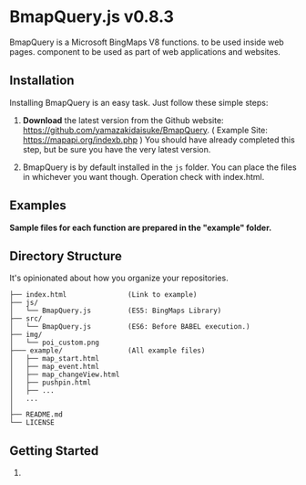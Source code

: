 BmapQuery.js  v0.8.3
==========

BmapQuery is a Microsoft BingMaps V8 functions. to be used inside web pages.
component to be used as part of web applications and websites.


## Installation

Installing BmapQuery is an easy task. Just follow these simple steps:

 1. **Download** the latest version from the Github website:
    https://github.com/yamazakidaisuke/BmapQuery.
    ( Example Site: https://mapapi.org/indexb.php )
    You should have already completed this step, but be sure you have the very latest version.

2. BmapQuery is by default installed in the `js` folder. You can
place the files in whichever you want though. Operation check with index.html.


## Examples
**Sample files for each function are prepared in the "example" folder.**


## Directory Structure

It's opinionated about how you organize your repositories.


    ├── index.html               (Link to example)
    ├── js/
    │   └── BmapQuery.js         (ES5: BingMaps Library)
    ├── src/
    │   └── BmapQuery.js         (ES6: Before BABEL execution.)
    ├── img/
    │   └── poi_custom.png
    ├─── example/                (All example files)
    │   ├── map_start.html
    │   ├── map_event.html
    │   ├── map_changeView.html
    │   ├── pushpin.html
    │   ├── ...
    │   ...
    │
    ├── README.md
    └── LICENSE


## Getting Started

1. <script src="...?Callback=GetMap&..." is specified in the URL."GetMap" runs first.

2. Please get BingMapsKey from "BingMaps Dev Center" site.
   [Get BingMapsKey >> BingMaps Dev Center](https://www.bingmapsportal.com/)

3. Replace [ *** YOUR MY KEY *** ] in the example code with BingMapsKey.

**[html: index.html]**

    <!-- 1.Load BingMapsControl api [callback=GetMap] -->
    <script src='https://www.bing.com/api/maps/mapcontrol?callback=GetMap&key=[***Your My Key***]' async defer></script>

    <!-- 2.Load BmapQuery -->
    <script src="js/BmapQuery.js"></script>

    <!-- 3.BmapQuery Start -->
    <script>
    //init
    function GetMap(){
        
        //Start
        const map = new Bmap("#myMap); //Preparation
        
        //Map
        map.startMap(47.6149, -122.1941, "load", 10); //Run on one line
        
        //Pin
        let pin = map.pin(47.6149, -122.1941, "#ff0000"); //Run on one line
        
        //infobox
        map.infobox(47.6149, -122.1941, "Title", "Description"); //Run on one line
    
    }



## Checking Your Installation

To test your installation, just call the following page at your website:

[[BmapQuery.js] (https://mapapi.org/indexb.php)]

![default](https://user-images.githubusercontent.com/1481062/52621258-2b963500-2eea-11e9-8c55-43c97d2da0ac.png)


## Documentation

**[script]**

    //*Sample
    //----------------------------------------------------
    // Instance...
    //----------------------------------------------------
    let map = new Bmap("#myMap");
    //----------------------------------------------------
    // Display Map
    // startMap(lat, lon, "MapType", Zoom[1~20]);
    //----------------------------------------------------
    map.startMap(47.6149, -122.1941, "load", 16);//MapType[load, aerial,canvasDark,canvasLight,birdseye,grayscale,streetside]


    //----------------------------------------------------
    // Map:Events
    // onMap("event", callback);
    // [event:click,dblclick,rightclick,mousedown,mouseout,mouseover,mouseup,mousewheel,maptypechanged,viewchangestart,viewchange,viewchangeend]
    //----------------------------------------------------
    map.onMap("click",function(){
        alert("MapEvent!");
    });


    //----------------------------------------------------
    // Pushpin
    // pin(lat, lon, "color", [drag:true|false], [click:true|false], [hover:true|false], [visible:true|false]);
    //----------------------------------------------------
    let pin1 = map.pin(47.6149, -122.1941, "#ff0000");


    //----------------------------------------------------
    // Pushpin:Text
    // pinText(lat, lon, "title", "subtitle", "text");
    //----------------------------------------------------
    let pin2 = map.pinText(47.6160, -122.1950, "title","subtitle","A");


    //----------------------------------------------------
    // Pushpin:Icon
    // pinIcon(lat, lon, icon, scale, anchor_x, anchor_y);
    //----------------------------------------------------
    let pin3 = map.pinIcon(47.6130, -122.1945, "img/poi_custom.png", 1.0, 0, 0);


    //----------------------------------------------------
    // pushpin:Events
    // onPin(pushpin, "event", callback);
    // [event: click,mousedown,mouseout,mouseover,mouseup]
    //----------------------------------------------------
    map.onPin(pin1, "click", function(){
        alert("PinEvent1");
    });


    //----------------------------------------------------
    // Layer: Add Pushpin
    // pinLayer(lat, lon, "color", [drag:true|false], [click:true|false], [hover:true|false], [visible:true|false]);
    //----------------------------------------------------
    const pin1 = map.pinLayer(47.6149, -122.1941, "#ff0000");
    const pin2 = map.pinLayer(47.6155, -122.1945, "#0000ff");
    const pin3 = map.pinLayer(47.6160, -122.1940, "#00ff00");
    //----------------------------------------------------
    // layer One delete
    //----------------------------------------------------
     map.pinLayerClear(pin2);
    //----------------------------------------------------
    // layer Allclear
    //----------------------------------------------------
     map.pinLayerClear();


    //------------------------------------------------------------------------
    // Circle&Location Add
    // circle( Meter, style={pinColor,fillColor,strokeWidth} );
    //------------------------------------------------------------------------
    //Circle Style
     const style = {
         pinColor:"#0000ff",
         fillColor:"rgba(0,0,100,0.6)",
         strokeWidth:1
     };
     //Circle Create
     map.circle(1000, style); //1000m = 1km, 2000 = 2Km
     map.circle(3000, style); //1000m = 1km, 2000 = 2Km


    //------------------------------------------------------------------------
    // [Event] Circle&Location Add
    // circle( Meter, style={pinColor,fillColor,strokeWidth},"event", callback );
    //------------------------------------------------------------------------
    //Circle Style
     const style = {
         pinColor:"#0000ff",
         fillColor:"rgba(0,0,100,0.6)",
         strokeWidth:1
     };
     //Circle Create //3000=3Km
     map.circle(3000, style, "click", function(){
         const lat = map.getCenter().latitude;  //Get MapCenter Latitude
         const lon = map.getCenter().longitude; //Get MapCenter Longitude
         map.infobox(lat, lon, "Title", "Description");
     });


    //------------------------------------------------------------------------
    // Circle&SetLocation Add
    // circleSet( lat, lon, Meter, style={pinColor,fillColor,strokeWidth} );
    //------------------------------------------------------------------------
    //Circle Style
    const style = {
        pinColor:"#0000ff",
        fillColor:"rgba(0,0,100,0.4)",
        strokeWidth:10
    };
    //Circle Create
    map.circleSet(47.6200, -122.1100, 2000, style); //1000=1km, 2000=2Km
    map.circleSet(47.6000, -122.1599, 3000, style); //1000=1km, 2000=2Km
    map.circleSet(47.6149, -122.1941, 1000, style); //1000=1km, 2000=2Km
    
    
    //------------------------------------------------------------------------
    // [Event] Circle&SetLocation Add
    // circleSet( lat, lon, Meter, style={pinColor,fillColor,strokeWidth},"event", callback );
    //------------------------------------------------------------------------
    //Circle Style
    const style = {
        pinColor:"#0000ff",
        fillColor:"rgba(0,0,100,0.4)",
        strokeWidth:10
    };
    
    //CircleSet:Event1 //1500=1.5Km
    map.circleSet(47.6200, -122.1100, 1500, style, "click", function(){
        map.infobox(47.6200, -122.1100, "Title1", "Description1");
    });
    
    //CircleSet:Event2 //2000=2Km
    map.circleSet(47.5500, -122.1299, 2000, style, "click", function(){
        map.infobox(47.5500, -122.1299, "Title2", "Description2");
    });

    //CircleSet:Event3 //3000=3Km
    map.circleSet(47.6149, -122.1941, 3000, style, "click", function(){
        map.infobox(47.6149, -122.1941, "Title3", "Description3");
    });


    //----------------------------------------------------
    // Infobox
    // infobox(lat, lon, "title", "description");
    //----------------------------------------------------
    map.infobox(47.6149, -122.1941, "1 step", "Start");


    //----------------------------------------------------
    // Infobox:html
    // infoboxHtml(lat, lon, html);
    //----------------------------------------------------
    map.infoboxHtml(47.6160, -122.1950, '<div style="background:red;">Hello,world</div>');


    //----------------------------------------------------
    // polyline
    // polyline(locations, "color", lineBold, [lineWidth,lineSpace] );
    //----------------------------------------------------
    // location points.(array)
    const locations = [
        new Microsoft.Maps.Location(lat + 0.01, lon - 0.03),
        new Microsoft.Maps.Location(lat + 0.02, lon + 0.03),
        new Microsoft.Maps.Location(lat + 0.03, lon - 0.03),
        new Microsoft.Maps.Location(lat + 0.04, lon + 0.03),
        new Microsoft.Maps.Location(lat + 0.05, lon - 0.03)
    ];
    // A Type: polyline create
    map.polyline(locations,"#ff0000",3);
    // B Type: polyline create
    map.polyline(locations,"#ff0000",3,[2,2]);


    //----------------------------------------------------
    // MapChangeView(after 2 seconds.)
    // changeMap(lat, lon, "MapType", Zoom[1~20]);
    //----------------------------------------------------
    setTimeout(function(){
        map.changeMap(47.6150, -122.1950, "load", 17);
    },2000);


    //----------------------------------------------------
    // Geocode(2 patterns & after 4 seconds.)
    // getGeocode("searchQuery",callback);
    //----------------------------------------------------
    setTimeout(function () {
        //A. Address
        map.getGeocode("Seattle", function(data){
            alert("A. getGeocode");
            document.querySelector("#geocode").innerHTML=data;
        });
        //B. Click Event
        map.onGeocode("click", function(data){
            alert(data.location);
        });
    },4000);


    //------------------------------------------------------------------------
    //Get Reverse Geocode
    //2 patterns
    //after 6,8 seconds.
    //------------------------------------------------------------------------
    //A Type: Set location data for BingMaps
    setTimeout(function () {
        const location = map.setLocation(47.6130, -122.1945);
        map.reverseGeocode(location, function(data){
            alert("A. Reverse Geocode");
            document.querySelector("#geocode").innerHTML=data;
        });
    },6000);

    //B Type: Get MapCenter location
    setTimeout(function () {
        const mapCenter = map.getCenter();
        map.reverseGeocode(mapCenter, function(data){
            alert("B. Reverse Geocode");
            document.querySelector("#geocode").innerHTML=data;
        });
    },8000);


    //----------------------------------------------------
    //Directions:Search.
    // !! For confirmation, set the parameters for each country !!
    // +  [ English => https://www.bing.com/...&setLang=en&setMkt=en-US ]
    // +  [ Japan   => https://www.bing.com/...&setLang=ja&setMkt=ja-JP ]
    //------------------------------------------------------------------------
    document.getElementById("search").onclick = function () {
        const from  = document.getElementById("from").value;  //StartPoint
        const to    = document.getElementById("to").value;    //EndPoint
        const mode  = document.getElementById("mode").value;  //RouteMode[walking,driving]
        const array = ["Bellevue", "Yarrow Point"];           //Waypoints...
        map.direction("#direction", mode, from , to, array);  //Direction Methed
    };


    //-----------------------------------------------------
    // AutoSuggest
    // !! Only viewing user's region can be displayed !!
    //-----------------------------------------------------
    // HTML:Add !!
    // <h1>AutoSuggest(Enter city in text box)</h1>
    // <div id='searchBoxContainer'>
    //     <input type='text' id='searchBox'><button id="clear">Clear</button>
    // </div>
    //-----------------------------------------------------
    map.selectedSuggestion("#searchBox","#searchBoxContainer");


    //----------------------------------------------------
    // Traffic
    // map.traffic();
    //----------------------------------------------------
    map.traffic();


    //----------------------------------------------------
    // get Boundary
    // map.getBoundary("type");
    //----------------------------------------------------
    // [ "type" ]
    // *CountryRegion:Country or region.
    // *AdminDivision1:First administrative level within the country/region level, such as a state or a province.
    // *AdminDivision2:Second administrative level within the country/region level, such as a county.
    // *PopulatedPlace:A concentrated area of human settlement, such as a city, town or village.
    // *Neighborhood:A section of a populated place that is typically well-known, but often with indistinct boundaries.
    // *Postcode1:The smallest post code category, such as a zip code.
    // *Postcode2:The next largest post code category after Postcode1 that is created by aggregating Postcode1 areas.
    // *Postcode3:The next largest post code category after Postcode2 that is created by aggregating Postcode2 areas.
    // *Postcode4:The next largest post code category after Postcode3 that is created by aggregating Postcode3 areas.
    // Note: Not all entity types are available in all areas.
    //---------------------------------------------------
    map.getBoundary("PopulatedPlace");


    //----------------------------------------------------
    // Get multiple boundaries
    //  map.getMultiBoundary(["Postcode"...]);
    //----------------------------------------------------
    const zipCodes = ['98004', '98005', '98007', '98008', '98039'];
    map.getMultiBoundary(zipCodes);


    //----------------------------------------------------
    // Get Search Boundary
    // @method getSearchBoundary
    // @param  search  (string)  'New York City'
    // @param  type    (string)
    //----------------------------------------------------
    // [ "type" ]
    // *CountryRegion:Country or region.
    // *AdminDivision1:First administrative level within the country/region level, such as a state or a province.
    // *AdminDivision2:Second administrative level within the country/region level, such as a county.
    // *PopulatedPlace:A concentrated area of human settlement, such as a city, town or village.
    // *Neighborhood:A section of a populated place that is typically well-known, but often with indistinct boundaries.
    // *Postcode1:The smallest post code category, such as a zip code.
    // *Postcode2:The next largest post code category after Postcode1 that is created by aggregating Postcode1 areas.
    // *Postcode3:The next largest post code category after Postcode2 that is created by aggregating Postcode2 areas.
    // *Postcode4:The next largest post code category after Postcode3 that is created by aggregating Postcode3 areas.
    // Note: Not all entity types are available in all areas.
    //---------------------------------------------------
    document.getElementById("search").onclick=function(){
        //text value.
        const searchBox = document.getElementById("searchBox").value;
        //BingMaps Serch
        map.getSearchBoundary(searchBox, 'PopulatedPlace');
    }

    //------------------------------------------------------------------------
    // Tracking Event
    // 1. <button id="start_tracking"....
    // 2. <button id="stop_tracking"....
    //------------------------------------------------------------------------
    //Start
    document.getElementById("start_tracking").onclick=function(){
        map.startTracking(true); //console.log => true or false
    }
    //Stop
    document.getElementById("stop_tracking").onclick=function(){
        map.stopTracking();
    }


## Author

Copyright (c) 2018-2019, BingMapsGO! - DaisukeYamazaki. All rights reserved.
https://mapapi.org - See LICENSE.md for license information.


